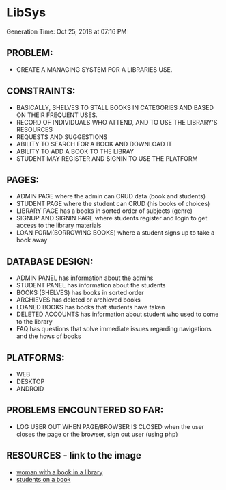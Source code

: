 # LibSys

Generation Time: Oct 25, 2018 at 07:16 PM


## PROBLEM:
* CREATE A MANAGING SYSTEM FOR A LIBRARIES USE.


## CONSTRAINTS:
* BASICALLY, SHELVES TO STALL BOOKS IN CATEGORIES AND BASED ON THEIR FREQUENT USES.
* RECORD OF INDIVIDUALS WHO ATTEND, AND TO USE THE LIBRARY'S RESOURCES
* REQUESTS AND SUGGESTIONS
* ABILITY TO SEARCH FOR A BOOK AND DOWNLOAD IT
* ABILITY TO ADD A BOOK TO THE LIBRAY
* STUDENT MAY REGISTER AND SIGNIN TO USE THE PLATFORM


## PAGES:
* ADMIN PAGE where the admin can CRUD data (book and students)
* STUDENT PAGE where the student can CRUD (his books of choices)
* LIBRARY PAGE has a books in sorted order of subjects (genre)
* SIGNUP AND SIGNIN PAGE where students register and login to get access to the library materials
* LOAN FORM(BORROWING BOOKS) where a student signs up to take a book away


## DATABASE DESIGN:
* ADMIN PANEL has information about the admins
* STUDENT PANEL has information about the students
* BOOKS (SHELVES) has books in sorted order
* ARCHIEVES has deleted or archieved books
* LOANED BOOKS has books that students have taken
* DELETED ACCOUNTS has information about student who used to come to the library
* FAQ has questions that solve immediate issues regarding navigations and the hows of books


## PLATFORMS:
* WEB
* DESKTOP
* ANDROID


## PROBLEMS ENCOUNTERED SO FAR:
* LOG USER OUT WHEN PAGE/BROWSER IS CLOSED when the user closes the page or the browser, sign out user (using php)


## RESOURCES - link to the image
* [woman with a book in a library][woman-with-a-book-in-a-lib-url]
* [students on a book][students-on-a-book]


#
[woman-with-a-book-in-a-lib-url]: https://pixabay.com/photos/book-bezel-read-reading-woman-841171/
[students-on-a-book]:https://pixabay.com/photos/young-library-study-of-classmate-1822682/

<!-- link to the image (show case) on the index page:woman with a book in a lib: https://pixabay.com/photos/book-bezel-read-reading-woman-841171/
:students on a book: https://pixabay.com/photos/young-library-study-of-classmate-1822682/ -->